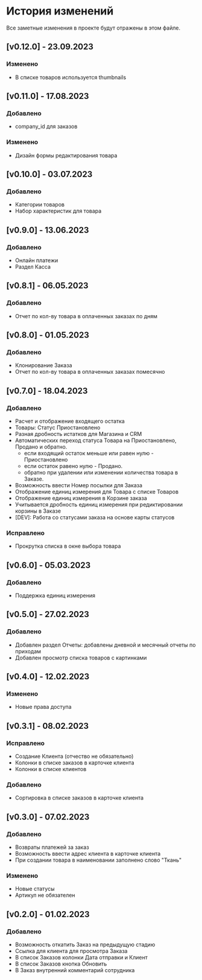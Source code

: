 # История изменений

Все заметные изменения в проекте будут отражены в этом файле.

## [v0.12.0] - 23.09.2023

### Изменено

- В списке товаров используется thumbnails

## [v0.11.0] - 17.08.2023

### Добавлено

- company_id для заказов

### Изменено

- Дизайн формы редактирования товара

## [v0.10.0] - 03.07.2023

### Добавлено

- Категории товаров
- Набор характеристик для товара

## [v0.9.0] - 13.06.2023

### Добавлено

- Онлайн платежи
- Раздел Касса

## [v0.8.1] - 06.05.2023

### Добавлено

- Отчет по кол-ву товара в оплаченных заказах по дням

## [v0.8.0] - 01.05.2023

### Добавлено

- Клонирование Заказа
- Отчет по кол-ву товара в оплаченных заказах помесячно

## [v0.7.0] - 18.04.2023

### Добавлено

- Расчет и отображение входящего остатка
- Товары: Статус Приостановлено
- Разная дробность истатков для Магазина и CRM
- Автоматических переход статуса Товара на Приостановлено, Продано и обратно.
  - если входящий остаток меньше или равен нулю - Приостановлено
  - если остаток равено нулю - Продано.
  - обратно при удалении или изменении количества товара в Заказе.
- Возможность ввести Номер посылки для Заказа
- Отображение единиц измерения для Товара с списке Товаров
- Отображение единиц измерения в Корзине заказа
- Учитывается дробность единиц измерения при редиктировании корзины в Заказе
- [DEV]: Работа со статусами заказа на основе карты статусов

### Исправлено

- Прокрутка списка в окне выбора товара

## [v0.6.0] - 05.03.2023

### Добавлено

- Поддержка единиц измерения

## [v0.5.0] - 27.02.2023

### Добавлено

- Добавлен раздел Отчеты: добавлены дневной и месячный отчеты по приходам
- Добавлен просмотр списка товаров с картинками

## [v0.4.0] - 12.02.2023

### Изменено

- Новые права доступа

## [v0.3.1] - 08.02.2023

### Исправлено

- Создание Клиента (отчество не обязательно)
- Колонки в списке заказов в карточке клиента
- Колонки в списке клиентов

### Добавлено

- Сортировка в списке заказов в карточке клиента

## [v0.3.0] - 07.02.2023

### Добавлено

- Возвраты платежей за заказ
- Возможность ввести адрес клиента в карточке клиента
- При создании товара в наименовании заполнено слово "Ткань"

### Изменено

- Новые статусы
- Артикул не обязателен

## [v0.2.0] - 01.02.2023

### Добавлено

- Возможность откатить Заказ на предыдущую стадию
- Ссылка для клиента для просмотра Заказа
- В список Заказов колонки Дата отправки и Клиент
- В список Заказов кнопка Обновить
- В Заказ внутренний комментарий сотрудника
